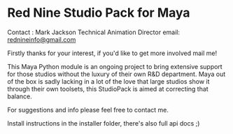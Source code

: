 Red Nine Studio Pack for Maya
=============================

Contact : Mark Jackson
Technical Animation Director
email: rednineinfo@gmail.com

Firstly thanks for your interest, if you'd like to get more involved mail me!

This Maya Python module is an ongoing project to bring extensive support for those 
studios without the luxury of their own R&D department. Maya out of the box is 
sadly lacking in a lot of the love that large studios show it through their own 
toolsets, this StudioPack is aimed at correcting that balance.

For suggestions and info please feel free to contact me.

Install instructions in the installer folder, there's also full api docs ;)
